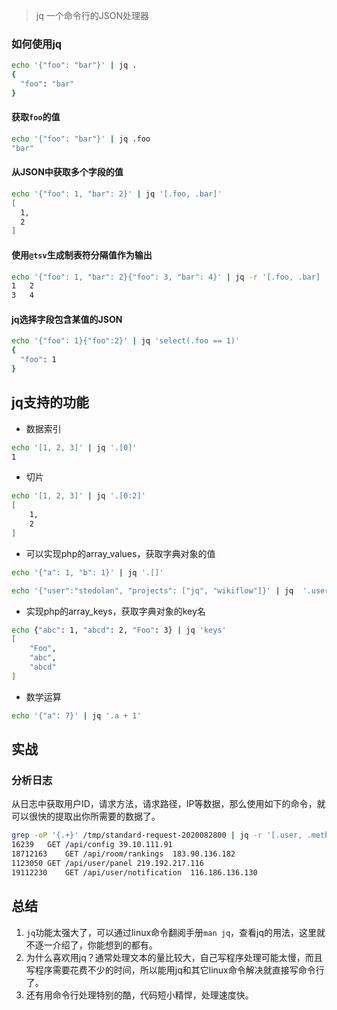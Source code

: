 
> jq 一个命令行的JSON处理器

### 如何使用jq
```bash
echo '{"foo": "bar"}' | jq .
{
  "foo": "bar"
}
```
#### 获取`foo`的值
```bash
echo '{"foo": "bar"}' | jq .foo
"bar"
```
#### 从JSON中获取多个字段的值
```bash
echo '{"foo": 1, "bar": 2}' | jq '[.foo, .bar]'
[
  1,
  2
]
```
#### 使用`@tsv`生成制表符分隔值作为输出
```bash
echo '{"foo": 1, "bar": 2}{"foo": 3, "bar": 4}' | jq -r '[.foo, .bar] | @tsv'
1	2
3	4
```

#### jq选择字段包含某值的JSON
```bash
echo '{"foo": 1}{"foo":2}' | jq 'select(.foo == 1)'
{
  "foo": 1
}
```

## jq支持的功能
- 数据索引
```bash
echo '[1, 2, 3]' | jq '.[0]'
1
```

- 切片
```bash
echo '[1, 2, 3]' | jq '.[0:2]'
[
    1,
    2
]
```

- 可以实现php的array_values，获取字典对象的值
```bash
echo '{"a": 1, "b": 1}' | jq '.[]'

echo '{"user":"stedolan", "projects": ["jq", "wikiflow"]}' | jq  '.user, .projects[]'

```

- 实现php的array_keys，获取字典对象的key名
```bash
echo {"abc": 1, "abcd": 2, "Foo": 3} | jq 'keys'
[
    "Foo",
    "abc",
    "abcd"
]
```

- 数学运算
```bash
echo '{"a": 7}' | jq '.a + 1'
```

## 实战

### 分析日志
从日志中获取用户ID，请求方法，请求路径，IP等数据，那么使用如下的命令，就可以很快的提取出你所需要的数据了。
```bash
grep -oP '{.+}' /tmp/standard-request-2020082800 | jq -r '[.user, .method, .path, .ip] | @tsv'
16239	GET	/api/config	39.10.111.91
18712163	GET	/api/room/rankings	183.90.136.182
1123050	GET	/api/user/panel	219.192.217.116
19112230	GET	/api/user/notification	116.186.136.130
```

## 总结

1. `jq`功能太强大了，可以通过linux命令翻阅手册`man jq`，查看jq的用法，这里就不逐一介绍了，你能想到的都有。
2. 为什么喜欢用jq？通常处理文本的量比较大，自己写程序处理可能太慢，而且写程序需要花费不少的时间，所以能用jq和其它linux命令解决就直接写命令行了。
3. 还有用命令行处理特别的酷，代码短小精悍，处理速度快。



